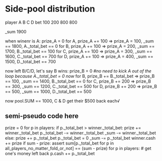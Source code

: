 # Side-pool distribution

player  A   B   C   D
bet     100 200 800 800

_sum 1900

when winenr is A:
prize_A = 0
for A, prize_A += 100 => prize_A = 100, _sum == 1800, A._total_bet == 0 
for B, prize_A += 100 => prize_A = 200, _sum == 1700, B._total_bet == 100
for C, prize_A += 100 => prize_A = 300, _sum == 1600, C._total_bet == 700
for D, prize_A += 100 => prize_A = 400, _sum == 1500, D._total_bet == 700

now left B/C/D, let's say B wins:
prize_B = 0
*#no need to kick A out of the loop because A._total_bet = 0 now*
for B, prize_B += B._total_bet => prize_B == 100, _sum == 1400, B._total_bet == 0
for C, prize_B += 200 => prize_B == 300, _sum == 1200, C._total_bet == 500
for D, prize_B += 200 => prize_B == 500, _sum == 1000, D._total_bet == 500

now pool.SUM == 1000, C & D get their $500 back each√

## semi-pseudo code here
prize = 0
for p in players:
    if p._total_bet > winner._total_bet:
        prize += winner._total_bet
        p._total_bet -= winner._total_bet
        _sum -= winner._total_bet
    else:
        prize += p._total_bet
        p._total_bet = 0
        _sum -= p._total_bet
winner.cash += prize
if sum - prize:
    assert sum[p._total_bet for p in all_players_no_matter_fold_or_not] == (sum - prize)
    for p in players:
        # get one's money left back
        p.cash += p._total_bet
